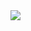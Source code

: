 <img src="https://github.com/mary-tkachenko/lifetime_book_of_happiness/blob/master/lboh.gif?raw=true">
<!---  <img src="https://i.imgur.com/kgJeRwf.jpg">  --->
